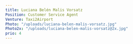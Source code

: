 ```yaml
---
title: Luciana Belén Malis Vorsatz
Position: Customer Service Agent
Venture: Taxi2Airport
Photo: "/uploads/luciana-belen-malis-vorsatz.jpg"
Photo2x: "/uploads/luciana-belen-malis-vorsatz@2x.jpg"
prio: 4
---
```


